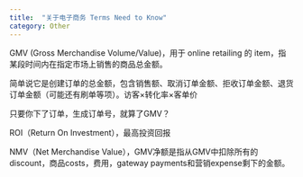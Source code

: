 ```yaml
---
title:  "关于电子商务 Terms Need to Know"
category: Other
---
```


GMV (Gross Merchandise Volume/Value)，用于 online retailing 的 item，指某段时间内在指定市场上销售的商品总金额。

简单说它是创建订单的总金额，包含销售额、取消订单金额、拒收订单金额、退货订单金额（可能还有刷单等项）。访客×转化率×客单价

只要你下了订单，生成订单号，就算了GMV？

ROI（Return On Investment），最高投资回报

NMV（Net Merchandise Value），GMV净额是指从GMV中扣除所有的discount，商品costs，费用，gateway payments和营销expense剩下的金额。